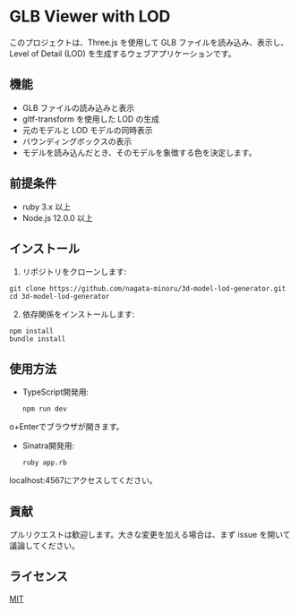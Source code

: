 # GLB Viewer with LOD

このプロジェクトは、Three.js を使用して GLB ファイルを読み込み、表示し、Level of Detail (LOD) を生成するウェブアプリケーションです。

## 機能

- GLB ファイルの読み込みと表示
- gltf-transform を使用した LOD の生成
- 元のモデルと LOD モデルの同時表示
- バウンディングボックスの表示
- モデルを読み込んだとき、そのモデルを象徴する色を決定します。

## 前提条件
- ruby 3.x 以上
- Node.js 12.0.0 以上

## インストール

1. リポジトリをクローンします:
  ```
  git clone https://github.com/nagata-minoru/3d-model-lod-generator.git
  cd 3d-model-lod-generator
  ```

2. 依存関係をインストールします:
  ```
  npm install
  bundle install
  ```

## 使用方法

- TypeScript開発用:
  ```
  npm run dev
  ```

o+Enterでブラウザが開きます。

- Sinatra開発用:
  ```
  ruby app.rb
  ```

localhost:4567にアクセスしてください。

## 貢献

プルリクエストは歓迎します。大きな変更を加える場合は、まず issue を開いて議論してください。

## ライセンス

[MIT](https://choosealicense.com/licenses/mit/)
